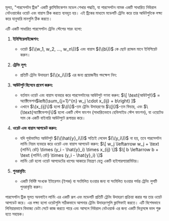 মূলত, "পারসেপটন ট্রিক" একটি ক্লাসিফিকেশন মডেল শেখার পদ্ধতি, যা পারসেপটন নামক একটি সাধারিত নিউরাল নেটওয়ার্কের ওয়েট এবং বায়াস ঠিক করতে ব্যবহৃত হয়। এই ট্রিকের মাধ্যমে মডেলটি ট্রেনিং করে তার আউটপুটকে লক্ষ্য করে যানুযারি মানগুলি ঠিক করতে।

এটি একটি সাধারিত পারসেপটন ট্রেনিং স্টেপের সারং হলো:

1. **ইনিশিয়েলাইজেশন:**
   - ওয়েট $(\(w_1, w_2, ..., w_n\))$ এবং বায়াস $(\(b\))$ কে ছোট র‍্যান্ডম মানে ইনিশিয়েট করুন।

2. **ট্রেনিং লুপ:**
   - প্রতিটি ট্রেনিং উদাহরণ $(\(x_i\))$ এর জন্য প্রয়োজনীয় পদক্ষেপ নিন:

3. **আউটপুট হিসেবে প্রবেশ করুন:**
   - বর্তমান ওয়েট এবং বায়াস ব্যবহার করে পারসেপটনের আউটপুট গণনা করুন:
     $\[ \text{আউটপুট}$ = $\text{অ্যাক্টিভেশন}$\$left(\sum_{j=1}^{n} w_j \cdot x_{ij} + b\right) \]$
   - এখানে $\(x_{ij}\)$ হলো $\(i\)$-তম ট্রেনিং উদাহরণের $\(j\)$-তম ফিচার, এবং $\(\text{অ্যাক্টিভেশন}\)$ হলো একটি স্টেপ ফাংশন (সাধারিতভাবে হেভিসাইড স্টেপ ফাংশন), যা ওয়েটেড সাম কে একটি বাইনারি আউটপুটে রূপান্তর করে।

4. **ওয়েট এবং বায়াস আপডেট করুন:**
   - যদি পূর্বাভাসিত আউটপুট $(\(\hat{y}_i\))$ সত্যিই লেবেল $(\(y_i\))$ না হয়, তবে পারসেপটন লার্নিং নিয়ম ব্যবহার করে ওয়েট এবং বায়াস আপডেট করুন:
     $\[ w_j \leftarrow w_j + \text {লার্নিং\ রেট} \times (y_i - \hat{y}_i) \times x_{ij} \]$
     $\[ b \leftarrow b + \text  {লার্নিং\ রেট} \times (y_i - \hat{y}_i) \]$
   - লার্নিং রেট হলো ওয়েট আপডেটের ধাপের আকারে নিয়ন্ত্রণ হেতু একটি হাইপারপ্যারামিটার।

5. **পুনরাবৃত্তি:**
   - একটি নির্দিষ্ট সংখ্যক ইটারেশন (ইপক) বা সংমিলিত হওয়ার জন্য বা সংমিলিত হওয়ার পর্যন্ত ট্রেনিং লুপটি পুনরাবৃত্তি করুন।

পারসেপটন ট্রিক মূলত অনলাইন লার্নিং এর একটি রূপ এবং মডেলটি প্রতিটি ট্রেনিং উদাহরণ প্রক্রিয়া করার পর তার ওয়েট আপডেট করে। এর লক্ষ্য হলো ওয়েটগুলি সঠিকভাবে আপনার ট্রেনিং উদাহরণগুলি ক্লাসিফাই করতে। এটি বিশেষভাবে লিনিয়ারভাবে বিভাজ্য ডেটা সেটে কাজ করতে পারে এবং আসলে নিউরাল নেটওয়ার্ক এর জন্য একটি ভিন্নসঙ্গে ভাল শুরু হতে সহায়ক।